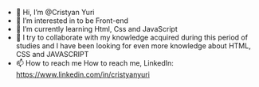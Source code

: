 - 👋 Hi, I’m @Cristyan Yuri
- 👀 I’m interested in to be Front-end
- 🌱 I’m currently learning Html, Css and JavaScript
- 💞️ I try to collaborate with my knowledge acquired during this period of studies and I have been looking for even more knowledge about HTML, CSS and JAVASCRIPT
- 📫 How to reach me How to reach me, LinkedIn: https://www.linkedin.com/in/cristyanyuri

<!---
cristyanyuri18/cristyanyuri18 is a ✨ special ✨ repository because its `README.md` (this file) appears on your GitHub profile.
You can click the Preview link to take a look at your changes.
--->
